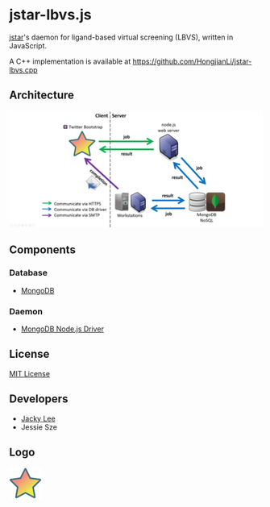 # jstar-lbvs.js
[jstar]'s daemon for ligand-based virtual screening (LBVS), written in JavaScript.

A C++ implementation is available at https://github.com/HongjianLi/jstar-lbvs.cpp

## Architecture
![jstar architecture](https://github.com/HongjianLi/jstar/blob/master/public/architecture.png)

## Components
### Database
* [MongoDB]
### Daemon
* [MongoDB Node.js Driver]

## License
[MIT License]

## Developers
* [Jacky Lee]
* Jessie Sze

## Logo
![jstar logo](https://github.com/HongjianLi/jstar/blob/master/public/logo.svg)

[jstar]: https://github.com/HongjianLi/jstar
[MongoDB]: https://github.com/mongodb/mongo
[MongoDB Node.js Driver]: https://mongodb.github.io/node-mongodb-native
[MIT License]: https://github.com/HongjianLi/jstar-lbvs.js/blob/master/LICENSE
[Jacky Lee]: https://github.com/HongjianLi
